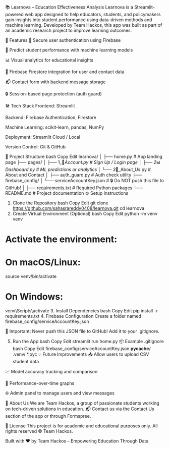 📚 Learnova – Education Effectiveness Analysis
Learnova is a Streamlit-powered web app designed to help educators, students, and policymakers gain insights into student performance using data-driven methods and machine learning.
Developed by Team Hackos, this app was built as part of an academic research project to improve learning outcomes.

🚀 Features
🔐 Secure user authentication using Firebase

🧠 Predict student performance with machine learning models

📊 Visual analytics for educational insights

📁 Firebase Firestore integration for user and contact data

📬 Contact form with backend message storage

🔒 Session-based page protection (auth guard)

🛠️ Tech Stack
Frontend: Streamlit

Backend: Firebase Authentication, Firestore

Machine Learning: scikit-learn, pandas, NumPy

Deployment: Streamlit Cloud / Local

Version Control: Git & GitHub

📂 Project Structure
bash
Copy
Edit
learnova/
│
├── home.py                        # App landing page
├── pages/
│   ├── 1_🔐_Account.py             # Sign Up / Login page
│   ├── 2_📊_Dashboard.py           # ML predictions or analytics
│   └── 3_🤝_About_Us.py            # About and Contact
│
├── auth_guard.py                 # Auth check utility
├── firebase_config/
│   └── serviceAccountKey.json    # 🔒 Do NOT push this file to GitHub!
│
├── requirements.txt              # Required Python packages
└── README.md                     # Project documentation
⚙️ Setup Instructions
1. Clone the Repository
bash
Copy
Edit
git clone https://github.com/sahasrareddy0408/learnova.git
cd learnova
2. Create Virtual Environment (Optional)
bash
Copy
Edit
python -m venv venv
# Activate the environment:
# On macOS/Linux:
source venv/bin/activate
# On Windows:
venv\Scripts\activate
3. Install Dependencies
bash
Copy
Edit
pip install -r requirements.txt
4. Firebase Configuration
Create a folder named firebase_config/serviceAccountKey.json

🔐 Important: Never push this JSON file to GitHub!
Add it to your .gitignore.

5. Run the App
bash
Copy
Edit
streamlit run home.py
📦 Example .gitignore
bash
Copy
Edit
firebase_config/serviceAccountKey.json
__pycache__/
.venv/
*.pyc
💡 Future Improvements
📥 Allow users to upload CSV student data

📈 Model accuracy tracking and comparison

📅 Performance-over-time graphs

🌐 Admin panel to manage users and view messages

🤝 About Us
We are Team Hackos, a group of passionate students working on tech-driven solutions in education.
📬 Contact us via the Contact Us section of the app or through Formspree.

📜 License
This project is for academic and educational purposes only.
All rights reserved © Team Hackos.

Built with ❤️ by Team Hackos – Empowering Education Through Data
